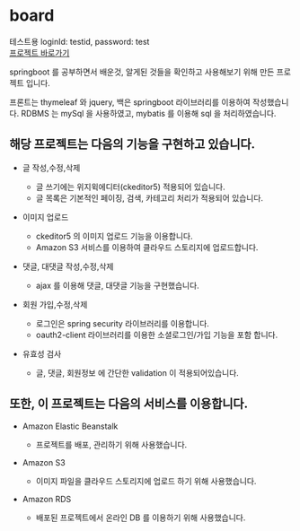 # board

테스트용 loginId: testid, password: test  
[프로젝트 바로가기](http://springboard-env.eba-x3sau5v7.ap-northeast-1.elasticbeanstalk.com/board/list/all)  


springboot 를 공부하면서 배운것, 알게된 것들을 확인하고 사용해보기 위해 만든 프로젝트 입니다.  


프론트는 thymeleaf 와 jquery, 백은 springboot 라이브러리를 이용하여 작성했습니다.
RDBMS 는 mySql 을 사용하였고, mybatis 를 이용해 sql 을 처리하였습니다.  
  
  

## 해당 프로젝트는 다음의 기능을 구현하고 있습니다.  


* 글 작성,수정,삭제
  * 글 쓰기에는 위지윅에디터(ckeditor5) 적용되어 있습니다.
  * 글 목록은 기본적인 페이징, 검색, 카테고리 처리가 적용되어 있습니다.  
  
* 이미지 업로드
  * ckeditor5 의 이미지 업로드 기능을 이용합니다.
  * Amazon S3 서비스를 이용하여 클라우드 스토리지에 업로드합니다.  
  
* 댓글, 대댓글 작성,수정,삭제
  * ajax 를 이용해 댓글, 대댓글 기능을 구현했습니다.  
  
* 회원 가입,수정,삭제
  * 로그인은 spring security 라이브러리를 이용합니다.
  * oauth2-client 라이브러리를 이용한 소셜로그인/가입 기능을 포함 합니다.  
  
* 유효성 검사
  * 글, 댓글, 회원정보 에 간단한 validation 이 적용되어있습니다.  
    
    
  
## 또한, 이 프로젝트는 다음의 서비스를 이용합니다.  


* Amazon Elastic Beanstalk
  * 프로젝트를 배포, 관리하기 위해 사용했습니다.  
  
* Amazon S3
  * 이미지 파일을 클라우드 스토리지에 업로드 하기 위해 사용했습니다.  
  
* Amazon RDS
  * 배포된 프로젝트에서 온라인 DB 를 이용하기 위해 사용했습니다.

  

